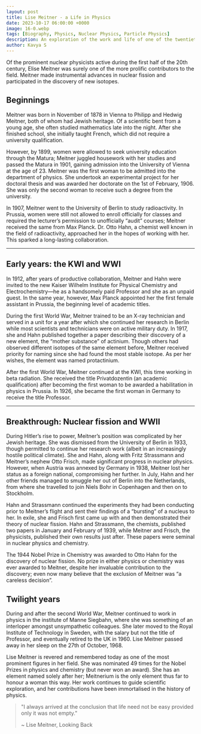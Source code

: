```yaml
---
layout: post
title: Lise Meitner - a Life in Physics
date: 2023-10-17 06:00:00 +0000
image: 16-0.webp
tags: [Biography, Physics, Nuclear Physics, Particle Physics]
description: An exploration of the work and life of one of the twentieth century's most prominent physicists.
author: Kavya S
---
```


Of the prominent nuclear physicists active during the first half of the 20th century, Elise Meitner was surely one of the more prolific contributors to the field. Meitner made instrumental advances in nuclear fission and participated in the discovery of new isotopes.  

## Beginnings
Meitner was born in November of 1878 in Vienna to Philipp and Hedwig Meitner, both of whom had Jewish heritage. Of a scientific bent from a young age, she often studied mathematics late into the night. After she finished school, she initially taught French, which did not require a university qualification.

However, by 1899, women were allowed to seek university education through the Matura; Meitner juggled housework with her studies and passed the Matura in 1901, gaining admission into the University of Vienna at the age of 23. Meitner was the first woman to be admitted into the department of physics. She undertook an experimental project for her doctoral thesis and was awarded her doctorate on the 1st of February, 1906. She was only the second woman to receive such a degree from the university.

In 1907, Meitner went to the University of Berlin to study radioactivity. In Prussia, women were still not allowed to enroll officially for classes and required the lecturer’s permission to unofficially “audit” courses; Meitner received the same from Max Planck. Dr. Otto Hahn, a chemist well known in the field of radioactivity, approached her in the hopes of working with her. This sparked a long-lasting collaboration. 

---

## Early years: the KWI and WWI
In 1912, after years of productive collaboration, Meitner and Hahn were invited to the new Kaiser Wilhelm Institute for Physical Chemistry and Electrochemistry—he as a handsomely paid Professor and she as an unpaid guest. In the same year, however, Max Planck appointed her the first female assistant in Prussia, the beginning level of academic titles. 

During the first World War, Meitner trained to be an X-ray technician and served in a unit for a year after which she continued her research in Berlin while most scientists and technicians were on active military duty. In 1917, she and Hahn published together a paper describing their discovery of a new element, the “mother substance” of actinium. Though others had observed different isotopes of the same element before, Meitner received priority for naming since she had found the most stable isotope. As per her wishes, the element was named protactinium.

After the first World War, Meitner continued at the KWI, this time working in beta radiation. She received the title Privatdozentin (an academic qualification) after becoming the first woman to be awarded a habilitation in physics in Prussia. In 1926, she became the first woman in Germany to receive the title Professor. 

---

## Breakthrough: Nuclear fission and WWII

During Hitler’s rise to power, Meitner’s position was complicated by her Jewish heritage. She was dismissed from the University of Berlin in 1933, though permitted to continue her research work (albeit in an increasingly hostile political climate). She and Hahn, along with Fritz Strassmann and Meitner’s nephew Otto Frisch, made significant progress in nuclear physics. However, when Austria was annexed by Germany in 1938, Meitner lost her status as a foreign national, compromising her further. In July, Hahn and her other friends managed to smuggle her out of Berlin into the Netherlands, from where she travelled to join Niels Bohr in Copenhagen and then on to Stockholm.

Hahn and Strassmann continued the experiments they had been conducting prior to Meitner’s flight and sent their findings of a “bursting” of a nucleus to her. In exile, she and Frisch first came up with and then demonstrated their theory of nuclear fission. Hahn and Strassmann, the chemists, published two papers in January and February of 1939, while Meitner and Frisch, the physicists, published their own results just after. These papers were seminal in nuclear physics and chemistry.

The 1944 Nobel Prize in Chemistry was awarded to Otto Hahn for the discovery of nuclear fission. No prize in either physics or chemistry was ever awarded to Meitner, despite her invaluable contribution to the discovery; even now many believe that the exclusion of Meitner was “a careless decision”.

## Twilight years

During and after the second World War, Meitner continued to work in physics in the institute of Manne Siegbahn, where she was something of an interloper amongst unsympathetic colleagues. She later moved to the Royal Institute of Technology in Sweden, with the salary but not the title of Professor, and eventually retired to the UK in 1960. Lise Meitner passed away in her sleep on the 27th of October, 1968. 

Lise Meitner is revered and remembered today as one of the most prominent figures in her field. She was nominated 49 times for the Nobel Prizes in physics and chemistry (but never won an award). She has an element named solely after her; Meitnerium is the only element thus far to honour a woman this way. Her work continues to guide scientific exploration, and her contributions have been immortalised in the history of physics.


> "I always arrived at the conclusion that life need not be easy provided only it was not empty."
>
> ~ Lise Meitner, Looking Back

